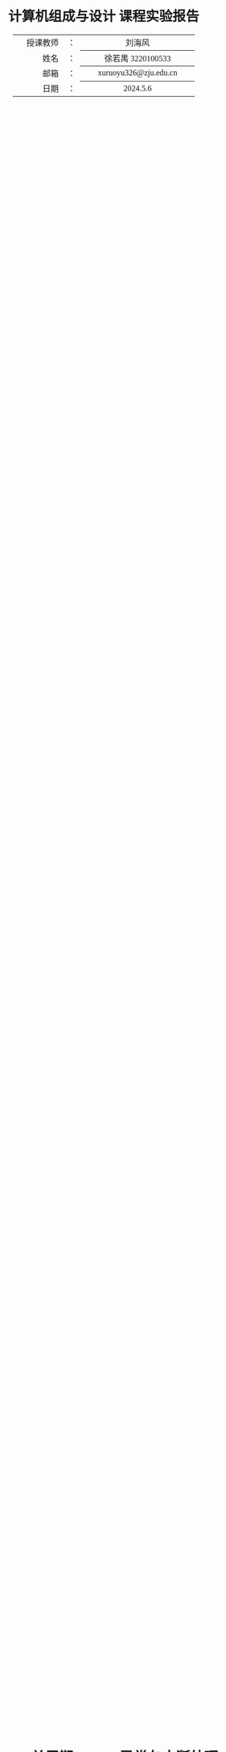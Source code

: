 <div class="cover" style="page-break-after:always;font-family:方正公文仿宋;width:100%;height:100%;border:none;margin: 0 auto;text-align:center;">
    <div style="width:50%;margin: 0 auto;height:0;padding-bottom:10%;">
        </br>
        <img src="https://raw.githubusercontent.com/Keldos-Li/pictures/main/typora-latex-theme/ZJU-name.svg" alt="校名" style="width:100%;"/>
    </div>
    </br></br></br></br></br>
    <div style="width:50%;margin: 0 auto;height:0;padding-bottom:40%;">
        <img src="https://raw.githubusercontent.com/Keldos-Li/pictures/main/typora-latex-theme/ZJU-logo.svg" alt="校徽" style="width:100%;"/>
	</div>
    </br></br></br></br></br></br></br></br></br></br>
    <span style="font-family:黑体;text-align:center;font-size:20pt;margin: 10pt auto;line-height:30pt;"><b>计算机组成与设计 课程实验报告</b></span>
    </br>
    </br>
    <table style="border:none;text-align:center;width:72%;font-family:仿宋;font-size:14px; margin: 0 auto;">
    <tbody style="font-family:华文宋体;font-size:12pt;">
    	<tr style="font-weight:normal;"> 
    		<td style="width:20%;text-align:right;">授课教师</td>
    		<td style="width:2%">：</td> 
    		<td style="width:40%;font-weight:normal;border-bottom: 1px solid;text-align:center;font-family:华文仿宋"> 刘海风 </td>     </tr>
    	<tr style="font-weight:normal;"> 
    		<td style="width:20%;text-align:right;">姓名</td>
    		<td style="width:2%">：</td> 
    		<td style="width:40%;font-weight:normal;border-bottom: 1px solid;text-align:center;font-family:华文仿宋"> 徐若禺 3220100533</td>     </tr>
    	<tr style="font-weight:normal;"> 
    		<td style="width:20%;text-align:right;">邮箱</td>
    		<td style="width:2%">：</td> 
    		<td style="width:40%;font-weight:normal;border-bottom: 1px solid;text-align:center;font-family:华文仿宋"> xuruoyu326@zju.edu.cn </td>     </tr>
    	<tr style="font-weight:normal;"> 
    		<td style="width:20%;text-align:right;">日期</td>
    		<td style="width:2%">：</td> 
    		<td style="width:40%;font-weight:normal;border-bottom: 1px solid;text-align:center;font-family:华文仿宋"> 2024.5.6</td>     </tr>
    </tbody>              
    </table>
</div>


# Lab4-4 单周期 CPU - 异常与中断处理

## 模块设计

### SCPU_ctrl 模块修改

SCPU 控制单元在 4-3 的基础上主要有以下修改：
1. 新增信号
    - `ecall`：指示当前指令是否为 `ecall` 指令
    - `illegal_inst`：指示当前指令是否为非法指令
    - `CSRWrite`：CSR 寄存器写使能信号
    - `CSR_WSC_Mode`：CSR 寄存器写模式选择信号，00 为 W 模式，01 为 S 模式，10 为 C 模式
    - `CSRImm`：CSR 操作数选择信号，0 为 rs1，1 为立即数
    - `mret`：指示当前指令是否为 `mret` 指令
2. `ImmSel` 信号增加一种情况，用于提取 CSR 指令中的立即数。
3. 在译码过程中，对于所有的 `default` 情况，将 `illegal_inst` 置为 1 表示指令非法。
4. 新增一级 CSR 译码模块，用于识别 CSR 指令并设置相应的信号。`Mcode` 为 `inst_in[21:20]` 用于区分 `ecall` 与 `mret` 指令。该部分代码如下：
   
    ```verilog
    // CSRWrite: 0: No, 1: Yes
    // CSR_WSC_Mode: 00: W, 01: S, 10: C
    // CSRImm: 0: rs1, 1: Imm
    always @(*) begin
        {CSRWrite, CSR_WSC_Mode, CSRImm, ecall, mret} = 6'b000000;
        if (OPcode == 5'b11100) begin
            case (Fun3)
                3'b000: // M Mode
                    case (Mcode)
                        2'b00: ecall = 1;
                        2'b10: mret = 1;
                        default: illegal_inst = 1'b1;
                    endcase
                3'b001: {CSRWrite, CSR_WSC_Mode, CSRImm} = 4'b1000; // CSRRW
                3'b010: {CSRWrite, CSR_WSC_Mode, CSRImm} = 4'b1010; // CSRRS
                3'b011: {CSRWrite, CSR_WSC_Mode, CSRImm} = 4'b1100; // CSRRC
                3'b101: {CSRWrite, CSR_WSC_Mode, CSRImm} = 4'b1001; // CSRRWI
                3'b110: {CSRWrite, CSR_WSC_Mode, CSRImm} = 4'b1011; // CSRRSI
                3'b111: {CSRWrite, CSR_WSC_Mode, CSRImm} = 4'b1101; // CSRRCI
                default: illegal_inst = 1'b1;
            endcase
        end
    end
    ```

### DataPath 模块修改

<!-- - 指令对齐判断模块
    - 数据访存
        - lw：`Addr[1:0] == 0`
        - lh/lhu：`Addr[0] == 0`
    - 跳转地址
        - jal/jalr：`Addr[1:0] == 0`

- mtval 只有出现非法指令时需要修改（保存非法指令内容）。因此 Datapath 中添加一个 2 选 1 MUX（？）选择 CSRRegs 的输入数据，SCPU 接出的 ill_inst 为 1 时输入数据为 inst，csr_w 为 1 时正常。
- 记得在汇编语言中使用 CSR 指令修改 mtvec 的值（trap 基地址）。 -->

`DataPath` 模块主要将新增的 `CSRRegs`、`RV_INT`、`AlignJudge` 模块连接到主模块中，用于处理异常与中断；同时修改 PC 连线，将内存、寄存器堆使能信号与 `RV_INT` 接出的读写使能信号进行与操作。具体代码如下：

```verilog
module DataPath(
    // ...
    input INT,
    input ecall,
    input mret,
    input CSRImm,
    input CSRWrite,
    input illegal_inst,
    input [1:0] CSR_WSC_Mode
);
    // ...

    MemRWProcess MP (
        .MemRW_in(MemRW_in & {4{RV_INT_en}}),
        // ...
    );

    Regs Regs (
        .RegWrite(RegWrite & RV_INT_en),
        // ...
    );

    AlignJudge AJ (
        .PC(add_1_res[1:0]),
        .Addr(ALU_out[1:0]),
        .Code({ALUSrc_B, MemtoReg, RegWrite}),
        .SLType(SLType),
        .l_access_fault(l_access_fault),
        .j_access_fault(j_access_fault)
    );

    REG32 PC (
        .clk(clk),
        .rst(rst),
        .CE(1'b1),
        .D(RV_INT_PC),
        .Q(PC_out)
    );

    RV_INT RV_Int (
        .clk(clk),
        .rst(rst),
        .INT(INT),
        .ecall(ecall),
        .mret(mret),
        .inst_field(inst_field),
        .illegal_inst(illegal_inst),
        .l_access_fault(l_access_fault),
        .j_access_fault(j_access_fault),
        .pc_current(MUX4T1_1_res),
        .pc(RV_INT_PC),
        .en(RV_INT_en),
        .mepc(RV_mepc),
        .mtval(RV_mtval),
        .mtvec(RV_mtvec),
        .mcause(RV_mcause),
        .mstatus(RV_mstatus)
    );

    CSRRegs CSRs (
        .clk(clk),
        .rst(rst),
        .raddr(inst_field[31:20]),
        .waddr(inst_field[31:20]),
        .wdata(CSRImm ? Imm_out : Rs1_data),
        .csr_w(CSRWrite),
        .expt_int(RV_mstatus[0]),
        .mepc_bypasss_in(RV_mepc),
        .mtval_bypasss_in(RV_mtval),
        .mtvec_bypasss_in(RV_mtvec),
        .mcause_bypasss_in(RV_mcause),
        .mstatus_bypasss_in(RV_mstatus),
        .csr_wsc_mode(CSR_WSC_Mode),
        .rdata(CSR_data_out)
    );

endmodule
```

#### AlignJudge

`AlignJudge` 模块用于判断指令对齐情况，主要有以下功能：
- 判断数据访存是否对齐，`lw/sw` 指令要求地址最后两位为 0，`lh/lhu` 指令要求地址最后一位为 0。
- 判断跳转地址是否对齐，`jal` 指令要求地址最后两位为 0。

输入 `Code = {ALUSrc_B, MemtoReg, RegWrite}` 与 `SLType` 用于区分不同指令类型。

```verilog
module AlignJudge (
    input [1:0] PC,
    input [1:0] Addr,
    input [3:0] Code,
    input [1:0] SLType,
    output reg l_access_fault,
    output reg j_access_fault
);

    always @(*) begin
        l_access_fault = 1'b0;
        j_access_fault = 1'b0;
        case (Code)
            4'b1011:
                case (SLType)
                    2'b01: l_access_fault = (Addr != 2'b00); // lw/sw
                    2'b11: l_access_fault = (Addr[0] != 1'b0); // lh/sh/lhu
                endcase
            4'b1101: j_access_fault = (PC != 2'b00); // jal
        endcase
    end

endmodule
```

### CSRRegs 模块

`CSRRegs` 模块与寄存器堆 `Regs` 模块相似，用于处理 CSR 寄存器的读写操作。用输入信号 `csr_wsc_mode` 区分 CSR 指令是 W、S 还是 C 模式，然后执行相应运算。另外，本模块支持旁路输入，由 `expt_int` 信号控制。

注意 `rst` 复位时要将 `mtvec` 置为 `trap` 程序首条指令地址。

```verilog
module CSRRegs (
    input clk, rst,
    input [11:0] raddr, waddr, // 读、写 CSR 寄存器的地址
    input [31:0] wdata, // 写入 CSR 寄存器的数据
    input csr_w, // 写使能
    input expt_int, // 异常中断信号，控制旁路输入
    input [31:0] mepc_bypasss_in, // 旁路输入
    input [31:0] mtval_bypasss_in, // 旁路输入
    input [31:0] mtvec_bypasss_in, // 旁路输入
    input [31:0] mcause_bypasss_in, // 旁路输入
    input [31:0] mstatus_bypasss_in, // 旁路输入
    input [1:0] csr_wsc_mode, // 写入 CSR 寄存器的模式
    output [31:0] rdata, // 读出 CSR 寄存器的数据
    output [31:0] mepc_out,
    output [31:0] mtval_out,
    output [31:0] mtvec_out,
    output [31:0] mcause_out,
    output [31:0] mstatus_out
);

    localparam mtvec_addr = 32'd124; // trap 程序地址
    reg [31:0] mstatus, mtvec, mcause, mtval, mepc;

    always @(posedge clk or posedge rst) begin
        if (rst) begin
            mepc <= 32'b0;
            mtval <= 32'b0;
            mcause <= 32'b0;
            mstatus <= 32'b0;
            mtvec <= mtvec_addr;
        end else if (csr_w && wdata != 32'b0) begin
            case (csr_wsc_mode)
                2'b00: // CSRRW/CSRRWI
                    case (waddr)
                        12'h341: mepc <= wdata;
                        12'h305: mtvec <= wdata;
                        12'h343: mtval <= wdata;
                        12'h342: mcause <= wdata;
                        12'h300: mstatus <= wdata;
                    endcase
                2'b01: // CSRRS/CSRRSI
                    case (waddr)
                        12'h341: mepc <= mepc | wdata;
                        12'h305: mtvec <= mtvec | wdata;
                        12'h343: mtval <= mtval | wdata;
                        12'h342: mcause <= mcause | wdata;
                        12'h300: mstatus <= mstatus | wdata;
                    endcase
                2'b10: // CSRRC/CSRRCI
                    case (waddr)
                        12'h341: mepc <= mepc & ~wdata;
                        12'h305: mtvec <= mtvec & ~wdata;
                        12'h343: mtval <= mtval & ~wdata;
                        12'h342: mcause <= mcause & ~wdata;
                        12'h300: mstatus <= mstatus & ~wdata;
                    endcase
            endcase
        end else if (expt_int) begin
            mepc <= mepc_bypasss_in;
            mtval <= mtval_bypasss_in;
            mtvec <= mtvec_bypasss_in;
            mcause <= mcause_bypasss_in;
            mstatus <= mstatus_bypasss_in;
        end
    end

    assign mepc_out = mepc;
    assign mtval_out = mtval;
    assign mtvec_out = mtvec;
    assign mcause_out = mcause;
    assign mstatus_out = mstatus;
    assign rdata = (raddr == 12'h341) ? mepc
                 : (raddr == 12'h343) ? mtval
                 : (raddr == 12'h305) ? mtvec
                 : (raddr == 12'h342) ? mcause
                 : (raddr == 12'h300) ? mstatus
                 : 32'b0;

endmodule
```

### RV_INT 模块

`RV_INT` 模块用于处理异常与中断。根据不同的异常中断信号，执行：
1. 输出 `en` 信号控制寄存器堆、内存等器件的写使能，在出现异常中断时禁止写入。
2. 输出 `pc` 信号表示下一条指令的 PC 值，根据不同信号决定是否进入 `trap` 程序、是否跳回原先要执行的指令等。
3. 出现异常中断时，通过旁路输入修改 CSR 寄存器的值。五个寄存器含义如下：
    - `mepc`：记录异常中断发生时将要执行指令的 PC 值
    - `mtval`：记录非法指令/不对齐指令内容
    - `mtvec`：记录 `trap` 处理程序首条指令地址
    - `mcause`：记录异常中断原因
    - `mstatus`：记录异常中断状态

```verilog
module RV_INT(
    input clk,
    input rst,
    input INT, // 外部中断信号
    input mret, // MRET 指令
    input ecall, // ECALL 指令
    input illegal_inst, // 非法指令信号
    input l_access_fault, // 数据访存不对齐
    input j_access_fault, // 跳转地址不对齐
    input [31:0] pc_current, // 当前指令 PC 值
    input [31:0] inst_field,
    output en, // 用于控制寄存器堆、内存等器件的写使能
    output [31:0] pc, // 将执行的指令 PC 值
    output reg [31:0] mepc,
    output reg [31:0] mtval,
    output reg [31:0] mtvec,
    output reg [31:0] mcause,
    output reg [31:0] mstatus
);

    localparam mtvec_addr = 32'd124;
    localparam mcause_INT = 32'h80000000,
               mcause_eca = 32'h00000001,
               mcause_ill = 32'h00000002,
               mcause_laf = 32'h00000003,
               mcause_jaf = 32'h00000004;

    wire [5:0] sel;
    assign en = ~(INT | ecall | illegal_inst | l_access_fault | j_access_fault) | mret | mstatus[0];
    assign pc = rst ? 32'b0 : (mret ? mepc : ((INT | ecall | illegal_inst | l_access_fault | j_access_fault) & ~mstatus[0]) ? mtvec : pc_current);
    assign sel = {INT, ecall, illegal_inst, l_access_fault, j_access_fault, mret};

    always @(posedge clk or posedge rst) begin
        if (rst) begin
            mepc <= 32'b0;
            mtval <= 32'b0;
            mcause <= 32'b0;
            mstatus <= 32'b0;
            mtvec <= mtvec_addr;
        end else begin
            case (sel)
                6'b000000: begin
                    mepc <= mepc;
                    mtval <= mtval;
                    mtvec <= mtvec;
                    mcause <= mcause;
                    mstatus <= mstatus;
                end
                6'b000001: begin // mret
                    mepc <= 32'b0;
                    mtval <= mtval;
                    mtvec <= mtvec;
                    mcause <= 32'b0;
                    mstatus <= 32'b0;
                end
                6'b000010: if (~mstatus[0]) begin // j_access_fault
                    mtval <= mtval;
                    mtvec <= mtvec;
                    mepc <= pc_current;
                    mcause <= mcause_jaf;
                    mstatus <= 32'b1;
                end
                6'b000100: if (~mstatus[0]) begin // l_access_fault
                    mtval <= mtval;
                    mtvec <= mtvec;
                    mepc <= pc_current;
                    mcause <= mcause_laf;
                    mstatus <= 32'b1;
                end
                6'b001000: if (~mstatus[0]) begin // illegal_inst
                    mtval <= inst_field;
                    mtvec <= mtvec;
                    mepc <= pc_current;
                    mcause <= mcause_ill;
                    mstatus <= 32'b1;
                end
                6'b010000: if (~mstatus[0]) begin // ecall
                    mtval <= mtval;
                    mtvec <= mtvec;
                    mepc <= pc_current;
                    mcause <= mcause_eca;
                    mstatus <= 32'b1;
                end
                6'b100000: if (~mstatus[0]) begin // INT
                    mtval <= inst_field;
                    mtvec <= mtvec;
                    mepc <= pc_current;
                    mcause <= mcause_INT;
                    mstatus <= 32'b1;
                end
                default: begin
                    mepc <= 32'b0;
                    mtval <= 32'b0;
                    mcause <= 32'b0;
                    mstatus <= 32'b0;
                    mtvec <= mtvec_addr;
                end
            endcase
        end
    end

endmodule
```

### 仿真代码设计

仿真代码主要分为以下几个部分：
- `start`：初始化 `mtvec` 值为 `trap` 处理程序首条指令位置，然后依次测试 `csrrw`、`csrrs`、`csrrc`、`csrrwi`、`csrrsi`、`csrrci` 指令。
- `expt_int`：测试异常处理与中断处理，包括 `ecall`、非法指令、数据访存不对齐、跳转地址不对齐。触发异常中断的指令之间插入一些简单指令便于测试 `mret` 正确性。
- `trap` 处理程序：异常处理与中断处理的处理程序，包括 `mret` 指令。遇到异常中断时，先将 CSR 指令取出存到 `x13` ~ `x17` 中，然后判断是否为**外部中断** `INT`，若是则需要修改 `mtvec` 为 `pc_next - 4`。最后恢复寄存器信息后调用 `mret` 返回。
- `end`：结束程序。

具体内容将在**仿真结果与分析**一节详细解释。代码如下：

```asm
start:
    li    x5, 124
    csrrw x0, 0x305, x5    # mtvec = 0x0000007C
    li    x24, 0xA5A5A5A5
    li    x25, 0xA5A5A5A5
    li    x26, 0xA5A5A000
    csrrw x0, 0x341, x24   # mepc = 0xA5A5A5A5
    csrrw x0, 0x343, x24   # mtval = 0xA5A5A5A5
    csrrs x0, 0x342, x25   # mcause = 0xA5A5A5A5
    csrrc x0, 0x343, x26   # mtval = 0x000005A5
    csrrwi x27, 0x341, 16  # mepc = 0x00000010
    csrrsi x28, 0x342, 16  # mcause = 0xA5A5A5B5
    csrrci x29, 0x343, 31  # mtval = 0x000005A0

expt_int:
    ecall
    addi  x5, x0, 5        # x5 = 0x00000005
    addi  x6, x0, 6        # x6 = 0x00000006
    ill_inst: 0x00000007
    addi  x7, x0, 7        # x7 = 0x00000007
    addi  x8, x0, 8        # x8 = 0x00000008
    ill_inst: 0x40001033
    add   x5, x5, x5       # x5 = 0x0000000A
    add   x6, x6, x6       # x6 = 0x0000000C
    lw    x5, 2(x0)        # l_access_fault: 0x00020203
    add   x7, x7, x7       # x7 = 0x0000000E
    add   x8, x8, x8       # x8 = 0x00000010
    jal   x0, 2            # j_access_fault: 0x0020006F
    add   x5, x5, x5       # x5 = 0x00000014
    add   x6, x6, x6       # x6 = 0x00000018
    jal   x0, end

trap:                      # x13 - x17, x22 - x23 unused
    lui   x22, 0x80000
    li    x23, 4
    csrrs x13, 0x300, x0   # mstatus
    csrrs x14, 0x305, x0   # mtvec
    csrrs x15, 0x341, x0   # mepc
    csrrs x16, 0x342, x0   # mcause
    csrrs x17, 0x343, x0   # mtval
    bne   x16, x22, else   # not caused by INT
    sub   x15, x15, x23    # caused by INT: mepc = pc_next - 4

else:
    csrrw x0, 0x300, x13   # mstatus
    csrrw x0, 0x305, x14   # mtvec
    csrrw x0, 0x341, x15   # mepc
    csrrw x0, 0x342, x16   # mcause
    csrrw x0, 0x343, x17   # mtval
    li    x13, 0
    li    x14, 0
    li    x15, 0
    li    x16, 0
    li    x17, 0
    li    x22, 0
    li    x23, 0
    mret                   # 0x30200073

end:
    auipc  x10, 0xEEEEE    # x10 = 0xEEEEE0D4
    auipc  x11, 0xFFFFF    # x10 = 0xFFFFF0D8
```

## 实验结果与分析

### 仿真结果与分析

程序的开始，将 `trap` 程序首条指令地址写入 `mtvec` 寄存器，然后依次测试六条 CSR 指令：
- 先使用 `csrrw` 指令将 `mepc` 置为 `0xA5A5A5A5`，然后使用 `csrrwi` 指令将 `mepc` 置为零扩展后的 `0x10`。
- 先使用 `csrrs` 指令将 `mcause` 置为 `0xA5A5A5A5`，然后使用 `csrrsi` 指令将 `mcause` 与零扩展后的 `0x10` 进行按位或运算，得到 `0xA5A5A5B5`。
- 先使用 `csrrw` 指令将 `mtval` 置为 `0xA5A5A5A5`；然后使用 `csrrc` 指令将 `mtval` 中对应 `x26 = 0xA5A5A5A5` 为 1 的位清零，得到 `0x000005A5`；最后使用 `csrrci` 指令将 `mtval` 中对应 `5'b11111` 零扩展后为 1 的位清零，得到 `0x000005A0`。

![](img/4_4_Tb_1.png)

接着测试异常处理与中断处理：
- `ecall` 指令，`mcause` 寄存器值为 `0x00000001` 标识 `ecall` 软件中断。
- 非法指令，`mtval` 记录非法指令内容，`mcause` 置为 `0x00000002` 标识非法指令异常。
- 数据访存不对齐，`mtval` 记录指令内容，`mcause` 置为 `0x00000003` 标识数据访存不对齐异常。
- 跳转地址不对齐，`mtval` 记录指令内容，`mcause` 置为 `0x00000004` 标识跳转地址不对齐异常。

另外，所有异常中断触发后，`mepc` 均记录即将执行指令地址，`mstatus` 置为 `32'b1` 表示异常中断状态；同时可以看到 `x13` ~ `x17` 依次存储了五个 CSR 寄存器的值。处理完毕后  通过 `mret` 指令跳回原先要执行的指令，`mstatus` 置为 `32'b0` 表示正常状态，`mepc`、`mcause`、`mstatus` 恢复为零。

观察 `x5` ~ `x8` 值的变化，可以发现异常中断处理并没有影响程序正常执行。最后通过 `jal` 指令跳转到 `end` 部分，`x10` 和 `x11` 分别存储了 `0xEEEEE0D4` 和 `0xFFFFF0D8`，程序结束。

![](img/4_4_Tb_2.png)

### 上板结果与分析

上板测试代码与仿真代码一致，主要检查出现外部中断时指令的执行是否符合预期。以下是不同异常中断的 `mcause` 与相应 VGA 显示内容，通过查看底部 CSR 寄存器可以得到所有异常中断的处理均符合预期。

| 异常中断类型 | 图片 | `mcause` |
|-------------|------------|-----|
| `ecall` | <img src = "img/VGA_eca.png" width = "270"> | `0x00000001` |
| 非法指令 | <img src = "img/VGA_ill.png" width = "270"> | `0x00000002` |
| 数据访存不对齐 | <img src = "img/VGA_laf.png" width = "270"> | `0x00000003` |
| 跳转地址不对齐 | <img src = "img/VGA_jaf.png" width = "270"> | `0x00000004` |
| 外部中断 | <img src = "img/VGA_INT.png" width = "270"> | `0x80000000` |

以下是程序最终运行结果，可以看到 `x5(t0) = 0x00000014`，`x6(t1) = 0x00000018`，`x7(t2) = 0x0000000e`，`x8(s0) = 0x00000010`，`x10(a0) = 0xEEEEE0D4` 和 `x11(a1) = 0xFFFFF0D8`，说明所有指令运行正常。

![](img/VGA_4_4.png)

## 讨论与心得

<!-- 简要地叙述一下实验过程中的感受，以及其他的问题描述和自己的感想。特别是实验中遇到的困难，最后如何解决的。在用verilog代码写程序时遇到语法或其他错误，如何修改解决的。（实验报告中请去除本段） -->

### 思考题

```asm
lui t1, 0xDEADB
addi t1, t1, 0xEEF
```
- 无法通过以上代码生成 `0xDEADBEEF`，因为 `addi` 中的立即数为 `12` 位**有符号**数，`0xEEF = 0b1110_1110_1111` 会被当成负数处理从而产生借位，故得到的结果是 `0xDEADAEEF`。
- 我们可以将 `lui t1, 0xDEADB` 修改为 `lui t1, 0xDEADC` 得到 `0xDEADBEEF`。

### 实验心得

终于赶在 ddl 到来之前完成了单周期 CPU 实验所有内容，前后共耗费一个多月的时间的 Lab 4 到此告一段落。本实验分为两部分，4-3 直接实现了指令扩展与数据通路，4-4 则是在此基础上实现异常中断处理。

Lab 4-3 过程中我参考了「计算机组成」课程 ppt，但本课程需要实现的指令更多，因此 DataPath 与 SCPU_ctrl 两部分实现时需要考虑更多情况。印象最深刻的是 load 指令的实现，耗费了一整个晚上，原因是对 RAM 核存取方式不够熟悉（一开始在 CS61C Venus 平台上模拟，但是该平台并没有考虑地址对齐），后来经过长时间的摸爬滚打终于搞明白其中规律，也帮助几个同学解答了这部分的疑问。

关于 Lab 4-4，其实一开始并不是很理解为什么要增加一个 `CSRRegs` 模块，因为 `RV_INT` 模块即可完成除了 `csrrw` 等指令外所有的功能。尽管后来允许通过旁路输入的方式解决两个模块之间的同步问题，但整个 4-4 做下来仍然有种不知从何谈起的不舒服感~~（可能是每次上板都需要等上好几分钟导致的）~~。希望明年助教可以继续完善这部分内容（包括指令不对齐等部分的实现），相信整个实验的体验感会越来越好。

此外，在完成整个实验的过程中，我也发现自己对 Verilog 语法还不够熟悉，直接导致了在一些低级错误上浪费了很多时间。~~果然击落欠下的债还是要祭祖来还。~~相信补足了这些缺陷能使 Lab 5 的设计更加顺利。